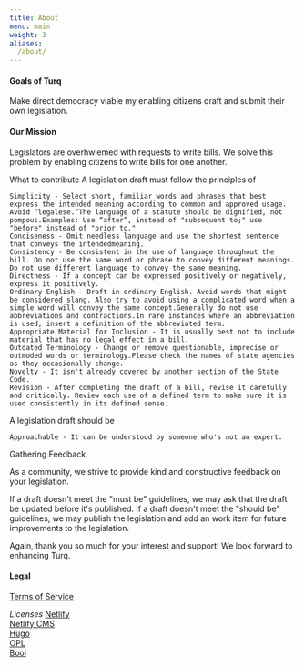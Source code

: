 ```yaml
---
title: About
menu: main
weight: 3
aliases:
  /about/
---
```


#### Goals of Turq
Make direct democracy viable my enabling citizens draft and submit their own legislation.


#### Our Mission
Legislators are overhwlemed with requests to write bills. We solve this problem by enabling citizens to write bills for one another.
  
  What to contribute
A legislation draft must follow the principles of

    Simplicity - Select short, familiar words and phrases that best express the intended meaning according to common and approved usage. Avoid “legalese.”The language of a statute should be dignified, not pompous.Examples: Use “after”, instead of "subsequent to;" use "before" instead of "prior to."
    Conciseness - Omit needless language and use the shortest sentence that conveys the intendedmeaning.
    Consistency - Be consistent in the use of language throughout the bill. Do not use the same word or phrase to convey different meanings. Do not use different language to convey the same meaning.
    Directness - If a concept can be expressed positively or negatively, express it positively.
    Ordinary English - Draft in ordinary English. Avoid words that might be considered slang. Also try to avoid using a complicated word when a simple word will convey the same concept.Generally do not use abbreviations and contractions.In rare instances where an abbreviation is used, insert a definition of the abbreviated term.
    Appropriate Material for Inclusion - It is usually best not to include material that has no legal effect in a bill.
    Outdated Terminology - Change or remove questionable, imprecise or outmoded words or terminology.Please check the names of state agencies as they occasionally change.
    Novelty - It isn't already covered by another section of the State Code.
    Revision - After completing the draft of a bill, revise it carefully and critically. Review each use of a defined term to make sure it is used consistently in its defined sense.

A legislation draft should be

    Approachable - It can be understood by someone who's not an expert.

Gathering Feedback

As a community, we strive to provide kind and constructive feedback on your legislation.

If a draft doesn't meet the "must be" guidelines, we may ask that the draft be updated before it's published. If a draft doesn't meet the "should be" guidelines, we may publish the legislation and add an work item for future improvements to the legislation.

Again, thank you so much for your interest and support! We look forward to enhancing Turq.  

#### Legal ####
[Terms of Service](turq.io/termsofservice) 

*Licenses*
[Netlify](https://www.netlify.com/legal/self-serve-subscription-agreement/)  
[Netlify CMS](https://github.com/netlify/netlify-cms/blob/master/LICENSE)  
[Hugo](https://gohugo.io/about/license/)  
[OPL](https://github.com/openpracticelibrary/openpracticelibrary/blob/staging/LICENSE)  
[Bool](https://github.com/bul-ikana/hugo-cards/blob/master/LICENSE.md)  
